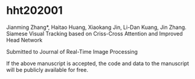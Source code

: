 # hht202001

Jianming Zhang*, Haitao Huang, Xiaokang Jin, Li-Dan Kuang, Jin Zhang. Siamese Visual Tracking based on Criss-Cross Attention and Improved Head Network

Submitted to Journal of Real-Time Image Processing

If the above manuscript is accepted, the code and data to the manuscript will be publicly available for free.
